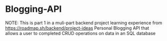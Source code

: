 # Blogging-API
NOTE: This is part 1 in a muli-part backend project learning experience from https://roadmap.sh/backend/project-ideas
Personal Blogging API that allows a user to completed CRUD operations on data in an SQL database
